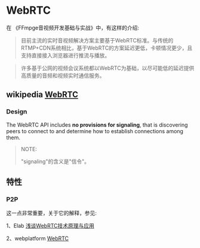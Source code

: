 # WebRTC

在 《FFmpge音视频开发基础与实战》中，有这样的介绍:

> 目前主流的实时音视频解决方案主要基于WebRTC标准。与传统的RTMP+CDN系统相比，基于WebRTC的方案延迟更低，卡顿情况更少，且支持直接接入浏览器进行推流与播放。



> 许多基于公网的视频会议系统都以WebRTC为基础，以尽可能低的延迟提供高质量的音频和视频实时通信服务。



## wikipedia [WebRTC](https://en.wikipedia.org/wiki/WebRTC)

### Design

The WebRTC API includes **no provisions for signaling**, that is discovering peers to connect to and determine how to establish connections among them. 

> NOTE:
>
> "signaling"的含义是"信令"。





## 特性

### P2P

这一点非常重要，关于它的解释，参见:

1、Elab [浅谈WebRTC技术原理与应用](https://zhuanlan.zhihu.com/p/453986829)

2、webplatform [WebRTC](https://webplatform.github.io/docs/concepts/Internet_and_Web/webrtc/)

